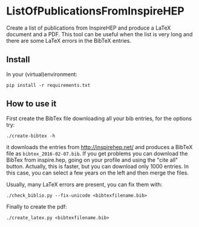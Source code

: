 # ListOfPublicationsFromInspireHEP

Create a list of publications from InspireHEP and produce a LaTeX document and a PDF. This tool can be useful when the list is very long and there are some LaTeX errors in the BibTeX entries.

## Install

In your (virtual)environment:

    pip install -r requirements.txt

## How to use it

First create the BibTex file downloading all your bib entries, for the options try:

    ./create-bibtex -h

it downloads the entries from http://inspirehep.net/ and produces a BibTeX file as `bibtex_2016-02-07.bib`. If you get problems you can download the BibTex from inspire.hep, going on your profile and using the "cite all" button. Actually, this is faster, but you can download only 1000 entries. In this case, you can select a few years on the left and then merge the files.

Usually, many LaTeX errors are present, you can fix them with:

    ./check_biblio.py --fix-unicode <bibtexfilename.bib>

Finally to create the pdf:

    ./create_latex.py <bibtexfilename.bib>
